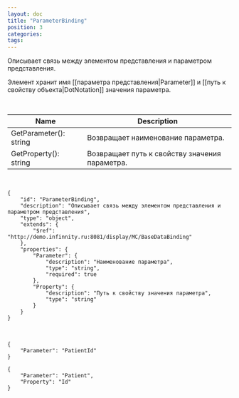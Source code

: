 ```yaml
---
layout: doc
title: "ParameterBinding"
position: 3
categories: 
tags: 
---
```


Описывает связь между элементом представления и параметром представления.

Элемент хранит имя [[параметра представления|Parameter]] и [[путь к свойству объекта|DotNotation]] значения параметра.

   

|Name|Description|
|----|-----------|
|GetParameter(): string|Возвращает наименование параметра.|
|GetProperty(): string|Возвращает путь к свойству значения параметра.|

  

```
{
	"id": "ParameterBinding",
	"description": "Описывает связь между элементом представления и параметром представления",
	"type": "object",
	"extends": {
		"$ref": "http://demo.infinnity.ru:8081/display/MC/BaseDataBinding"
	},
	"properties": {
		"Parameter": {
			"description": "Наименование параметра",
			"type": "string",
			"required": true
		},
		"Property": {
			"description": "Путь к свойству значения параметра",
			"type": "string"
		}
	}
}
```

   

```
{
	"Parameter": "PatientId"
}
```

```
{
	"Parameter": "Patient",
	"Property": "Id"
}
```

 

 


